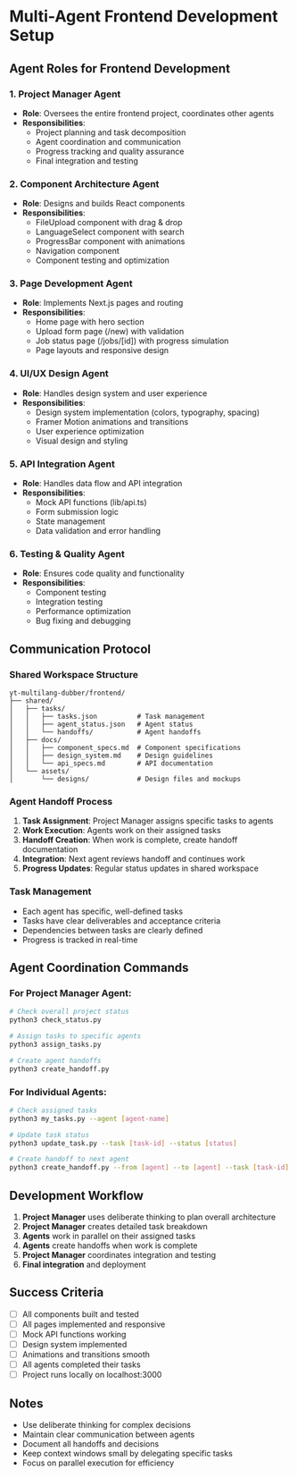 # Multi-Agent Frontend Development Setup

## Agent Roles for Frontend Development

### 1. Project Manager Agent
- **Role**: Oversees the entire frontend project, coordinates other agents
- **Responsibilities**: 
  - Project planning and task decomposition
  - Agent coordination and communication
  - Progress tracking and quality assurance
  - Final integration and testing

### 2. Component Architecture Agent
- **Role**: Designs and builds React components
- **Responsibilities**:
  - FileUpload component with drag & drop
  - LanguageSelect component with search
  - ProgressBar component with animations
  - Navigation component
  - Component testing and optimization

### 3. Page Development Agent
- **Role**: Implements Next.js pages and routing
- **Responsibilities**:
  - Home page with hero section
  - Upload form page (/new) with validation
  - Job status page (/jobs/[id]) with progress simulation
  - Page layouts and responsive design

### 4. UI/UX Design Agent
- **Role**: Handles design system and user experience
- **Responsibilities**:
  - Design system implementation (colors, typography, spacing)
  - Framer Motion animations and transitions
  - User experience optimization
  - Visual design and styling

### 5. API Integration Agent
- **Role**: Handles data flow and API integration
- **Responsibilities**:
  - Mock API functions (lib/api.ts)
  - Form submission logic
  - State management
  - Data validation and error handling

### 6. Testing & Quality Agent
- **Role**: Ensures code quality and functionality
- **Responsibilities**:
  - Component testing
  - Integration testing
  - Performance optimization
  - Bug fixing and debugging

## Communication Protocol

### Shared Workspace Structure
```
yt-multilang-dubber/frontend/
├── shared/
│   ├── tasks/
│   │   ├── tasks.json          # Task management
│   │   ├── agent_status.json   # Agent status
│   │   └── handoffs/           # Agent handoffs
│   ├── docs/
│   │   ├── component_specs.md  # Component specifications
│   │   ├── design_system.md    # Design guidelines
│   │   └── api_specs.md        # API documentation
│   └── assets/
│       └── designs/            # Design files and mockups
```

### Agent Handoff Process
1. **Task Assignment**: Project Manager assigns specific tasks to agents
2. **Work Execution**: Agents work on their assigned tasks
3. **Handoff Creation**: When work is complete, create handoff documentation
4. **Integration**: Next agent reviews handoff and continues work
5. **Progress Updates**: Regular status updates in shared workspace

### Task Management
- Each agent has specific, well-defined tasks
- Tasks have clear deliverables and acceptance criteria
- Dependencies between tasks are clearly defined
- Progress is tracked in real-time

## Agent Coordination Commands

### For Project Manager Agent:
```bash
# Check overall project status
python3 check_status.py

# Assign tasks to specific agents
python3 assign_tasks.py

# Create agent handoffs
python3 create_handoff.py
```

### For Individual Agents:
```bash
# Check assigned tasks
python3 my_tasks.py --agent [agent-name]

# Update task status
python3 update_task.py --task [task-id] --status [status]

# Create handoff to next agent
python3 create_handoff.py --from [agent] --to [agent] --task [task-id]
```

## Development Workflow

1. **Project Manager** uses deliberate thinking to plan overall architecture
2. **Project Manager** creates detailed task breakdown
3. **Agents** work in parallel on their assigned tasks
4. **Agents** create handoffs when work is complete
5. **Project Manager** coordinates integration and testing
6. **Final integration** and deployment

## Success Criteria

- [ ] All components built and tested
- [ ] All pages implemented and responsive
- [ ] Mock API functions working
- [ ] Design system implemented
- [ ] Animations and transitions smooth
- [ ] All agents completed their tasks
- [ ] Project runs locally on localhost:3000

## Notes

- Use deliberate thinking for complex decisions
- Maintain clear communication between agents
- Document all handoffs and decisions
- Keep context windows small by delegating specific tasks
- Focus on parallel execution for efficiency